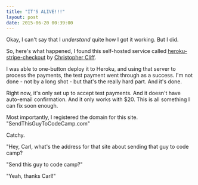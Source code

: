 ```yaml
---
title: "IT'S ALIVE!!!"
layout: post
date: 2015-06-20 00:39:00
---
```



Okay, I can't say that I *understand* quite how I got it working. But I did. 

So, here's what happened, I found this self-hosted service called [heroku-stripe-checkout](https://github.com/christophercliff/heroku-stripe-checkout) by [Christopher Cliff](https://json.expert/a-free-self-hosted-backend-for-stripe-checkout/). <!-- break -->

I was able to one-button deploy it to Heroku, and using that server to process the payments, the test payment went through as a success.  I'm not done - not by a long shot - but that's the really hard part.  And it's done. 

Right now, it's only set up to accept test payments.  And it doesn't have auto-email confirmation. And it only works with $20. This is all something I can fix soon enough. 

Most importantly, I registered the domain for this site. "SendThisGuyToCodeCamp.com"

Catchy. 

   "Hey, Carl, what's the address for that site about sending that guy to code camp? 

   "Send this guy to code camp?"

   "Yeah, thanks Carl!"